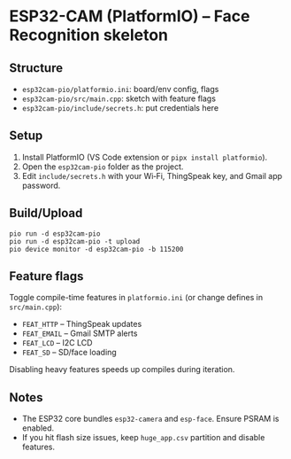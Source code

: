 # ESP32-CAM (PlatformIO) – Face Recognition skeleton

## Structure
- `esp32cam-pio/platformio.ini`: board/env config, flags
- `esp32cam-pio/src/main.cpp`: sketch with feature flags
- `esp32cam-pio/include/secrets.h`: put credentials here

## Setup
1. Install PlatformIO (VS Code extension or `pipx install platformio`).
2. Open the `esp32cam-pio` folder as the project.
3. Edit `include/secrets.h` with your Wi‑Fi, ThingSpeak key, and Gmail app password.

## Build/Upload
```
pio run -d esp32cam-pio
pio run -d esp32cam-pio -t upload
pio device monitor -d esp32cam-pio -b 115200
```

## Feature flags
Toggle compile-time features in `platformio.ini` (or change defines in `src/main.cpp`):
- `FEAT_HTTP` – ThingSpeak updates
- `FEAT_EMAIL` – Gmail SMTP alerts
- `FEAT_LCD` – I2C LCD
- `FEAT_SD` – SD/face loading

Disabling heavy features speeds up compiles during iteration.

## Notes
- The ESP32 core bundles `esp32-camera` and `esp-face`. Ensure PSRAM is enabled.
- If you hit flash size issues, keep `huge_app.csv` partition and disable features.
